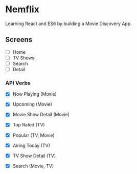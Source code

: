 # Nemflix

Learning React and ES6 by building a Movie Discovery App.

## Screens

- [ ] Home
- [ ] TV Shows
- [ ] Search
- [ ] Detail 

### API Verbs

- [x] Now Playing (Movie)
- [x] Upcoming (Movie)
- [x] Movie Show Detail (Movie)
- [x] Top Rated (TV)
- [x] Popular (TV, Movie)
- [x] Airing Today (TV)
- [x] TV Show Detail (TV)
- [x] Search (Movie, TV)

